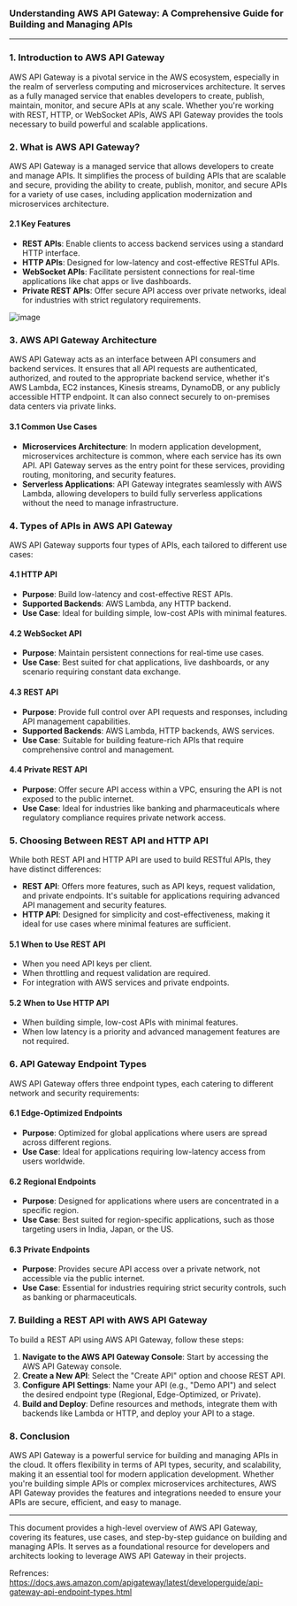 ### **Understanding AWS API Gateway: A Comprehensive Guide for Building and Managing APIs**

---

### 1. **Introduction to AWS API Gateway**

AWS API Gateway is a pivotal service in the AWS ecosystem, especially in the realm of serverless computing and microservices architecture. It serves as a fully managed service that enables developers to create, publish, maintain, monitor, and secure APIs at any scale. Whether you're working with REST, HTTP, or WebSocket APIs, AWS API Gateway provides the tools necessary to build powerful and scalable applications. 

### 2. **What is AWS API Gateway?**

AWS API Gateway is a managed service that allows developers to create and manage APIs. It simplifies the process of building APIs that are scalable and secure, providing the ability to create, publish, monitor, and secure APIs for a variety of use cases, including application modernization and microservices architecture.

#### 2.1 **Key Features**
- **REST APIs**: Enable clients to access backend services using a standard HTTP interface.
- **HTTP APIs**: Designed for low-latency and cost-effective RESTful APIs.
- **WebSocket APIs**: Facilitate persistent connections for real-time applications like chat apps or live dashboards.
- **Private REST APIs**: Offer secure API access over private networks, ideal for industries with strict regulatory requirements.


![image](https://github.com/user-attachments/assets/3d60c3a3-c699-4d15-94c3-cce59a8bea60)



### 3. **AWS API Gateway Architecture**

AWS API Gateway acts as an interface between API consumers and backend services. It ensures that all API requests are authenticated, authorized, and routed to the appropriate backend service, whether it's AWS Lambda, EC2 instances, Kinesis streams, DynamoDB, or any publicly accessible HTTP endpoint. It can also connect securely to on-premises data centers via private links.

#### 3.1 **Common Use Cases**
- **Microservices Architecture**: In modern application development, microservices architecture is common, where each service has its own API. API Gateway serves as the entry point for these services, providing routing, monitoring, and security features.
- **Serverless Applications**: API Gateway integrates seamlessly with AWS Lambda, allowing developers to build fully serverless applications without the need to manage infrastructure.

### 4. **Types of APIs in AWS API Gateway**

AWS API Gateway supports four types of APIs, each tailored to different use cases:

#### 4.1 **HTTP API**
- **Purpose**: Build low-latency and cost-effective REST APIs.
- **Supported Backends**: AWS Lambda, any HTTP backend.
- **Use Case**: Ideal for building simple, low-cost APIs with minimal features.

#### 4.2 **WebSocket API**
- **Purpose**: Maintain persistent connections for real-time use cases.
- **Use Case**: Best suited for chat applications, live dashboards, or any scenario requiring constant data exchange.

#### 4.3 **REST API**
- **Purpose**: Provide full control over API requests and responses, including API management capabilities.
- **Supported Backends**: AWS Lambda, HTTP backends, AWS services.
- **Use Case**: Suitable for building feature-rich APIs that require comprehensive control and management.

#### 4.4 **Private REST API**
- **Purpose**: Offer secure API access within a VPC, ensuring the API is not exposed to the public internet.
- **Use Case**: Ideal for industries like banking and pharmaceuticals where regulatory compliance requires private network access.

### 5. **Choosing Between REST API and HTTP API**

While both REST API and HTTP API are used to build RESTful APIs, they have distinct differences:

- **REST API**: Offers more features, such as API keys, request validation, and private endpoints. It's suitable for applications requiring advanced API management and security features.
- **HTTP API**: Designed for simplicity and cost-effectiveness, making it ideal for use cases where minimal features are sufficient.

#### 5.1 **When to Use REST API**
- When you need API keys per client.
- When throttling and request validation are required.
- For integration with AWS services and private endpoints.

#### 5.2 **When to Use HTTP API**
- When building simple, low-cost APIs with minimal features.
- When low latency is a priority and advanced management features are not required.

### 6. **API Gateway Endpoint Types**

AWS API Gateway offers three endpoint types, each catering to different network and security requirements:

#### 6.1 **Edge-Optimized Endpoints**
- **Purpose**: Optimized for global applications where users are spread across different regions.
- **Use Case**: Ideal for applications requiring low-latency access from users worldwide.

#### 6.2 **Regional Endpoints**
- **Purpose**: Designed for applications where users are concentrated in a specific region.
- **Use Case**: Best suited for region-specific applications, such as those targeting users in India, Japan, or the US.

#### 6.3 **Private Endpoints**
- **Purpose**: Provides secure API access over a private network, not accessible via the public internet.
- **Use Case**: Essential for industries requiring strict security controls, such as banking or pharmaceuticals.

### 7. **Building a REST API with AWS API Gateway**

To build a REST API using AWS API Gateway, follow these steps:

1. **Navigate to the AWS API Gateway Console**: Start by accessing the AWS API Gateway console.
2. **Create a New API**: Select the "Create API" option and choose REST API.
3. **Configure API Settings**: Name your API (e.g., "Demo API") and select the desired endpoint type (Regional, Edge-Optimized, or Private).
4. **Build and Deploy**: Define resources and methods, integrate them with backends like Lambda or HTTP, and deploy your API to a stage.

### 8. **Conclusion**

AWS API Gateway is a powerful service for building and managing APIs in the cloud. It offers flexibility in terms of API types, security, and scalability, making it an essential tool for modern application development. Whether you're building simple APIs or complex microservices architectures, AWS API Gateway provides the features and integrations needed to ensure your APIs are secure, efficient, and easy to manage.

---

This document provides a high-level overview of AWS API Gateway, covering its features, use cases, and step-by-step guidance on building and managing APIs. It serves as a foundational resource for developers and architects looking to leverage AWS API Gateway in their projects.

Refrences: https://docs.aws.amazon.com/apigateway/latest/developerguide/api-gateway-api-endpoint-types.html
